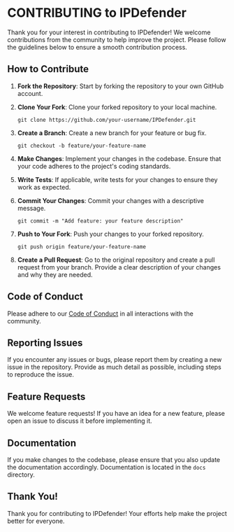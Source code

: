 # CONTRIBUTING to IPDefender

Thank you for your interest in contributing to IPDefender! We welcome contributions from the community to help improve the project. Please follow the guidelines below to ensure a smooth contribution process.

## How to Contribute

1. **Fork the Repository**: Start by forking the repository to your own GitHub account.

2. **Clone Your Fork**: Clone your forked repository to your local machine.
   ```
   git clone https://github.com/your-username/IPDefender.git
   ```

3. **Create a Branch**: Create a new branch for your feature or bug fix.
   ```
   git checkout -b feature/your-feature-name
   ```

4. **Make Changes**: Implement your changes in the codebase. Ensure that your code adheres to the project's coding standards.

5. **Write Tests**: If applicable, write tests for your changes to ensure they work as expected.

6. **Commit Your Changes**: Commit your changes with a descriptive message.
   ```
   git commit -m "Add feature: your feature description"
   ```

7. **Push to Your Fork**: Push your changes to your forked repository.
   ```
   git push origin feature/your-feature-name
   ```

8. **Create a Pull Request**: Go to the original repository and create a pull request from your branch. Provide a clear description of your changes and why they are needed.

## Code of Conduct

Please adhere to our [Code of Conduct](CODE_OF_CONDUCT.md) in all interactions with the community.

## Reporting Issues

If you encounter any issues or bugs, please report them by creating a new issue in the repository. Provide as much detail as possible, including steps to reproduce the issue.

## Feature Requests

We welcome feature requests! If you have an idea for a new feature, please open an issue to discuss it before implementing it.

## Documentation

If you make changes to the codebase, please ensure that you also update the documentation accordingly. Documentation is located in the `docs` directory.

## Thank You!

Thank you for contributing to IPDefender! Your efforts help make the project better for everyone.